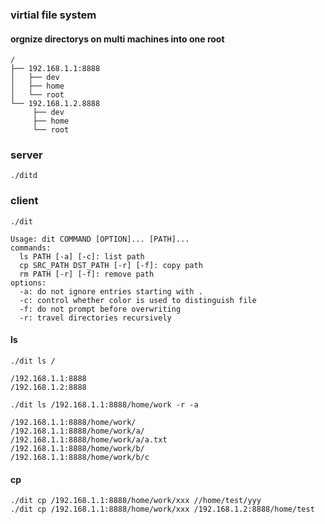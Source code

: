 ### virtial file system
#### orgnize directorys on multi machines into one root
```
/
├── 192.168.1.1:8888
│   ├── dev
│   ├── home
│   └── root
└── 192.168.1.2.8888
     ├── dev
     ├── home
     └── root
```

### server
```
./ditd
```


### client
```
./dit

Usage: dit COMMAND [OPTION]... [PATH]...
commands:
  ls PATH [-a] [-c]: list path
  cp SRC_PATH DST_PATH [-r] [-f]: copy path
  rm PATH [-r] [-f]: remove path
options:
  -a: do not ignore entries starting with .
  -c: control whether color is used to distinguish file
  -f: do not prompt before overwriting
  -r: travel directories recursively
```

#### ls
```
./dit ls /

/192.168.1.1:8888
/192.168.1.2:8888
```

```
./dit ls /192.168.1.1:8888/home/work -r -a

/192.168.1.1:8888/home/work/
/192.168.1.1:8888/home/work/a/
/192.168.1.1:8888/home/work/a/a.txt
/192.168.1.1:8888/home/work/b/
/192.168.1.1:8888/home/work/b/c
```

#### cp
```
./dit cp /192.168.1.1:8888/home/work/xxx //home/test/yyy
./dit cp /192.168.1.1:8888/home/work/xxx /192.168.1.2:8888/home/test
```
